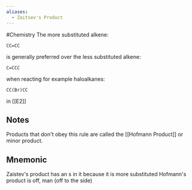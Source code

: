 ```yaml
---
aliases:
  - Zaitsev's Product
---
```

#Chemistry
The more substituted alkene:
```smiles
CC=CC
```
is generally preferred over the less substituted alkene:
```smiles
C=CCC
```
when reacting for example haloalkanes:
```smiles
CC(Br)CC
```
in [[E2]]
## Notes
Products that don't obey this rule are called the [[Hofmann Product]] or minor product.
## Mnemonic
Zaistev's product has an s in it because it is more substituted
Hofmann's product is off, man (off to the side)